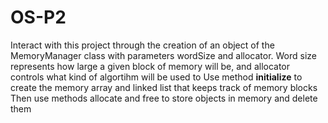 # OS-P2
Interact with this project through the creation of an object of the MemoryManager class with parameters wordSize and allocator.
Word size represents how large a given block of memory will be, and allocator controls what kind of algortihm will be used to 
Use method **initialize** to create the memory array and linked list that keeps track of memory blocks
Then use methods allocate and free to store objects in memory and delete them
